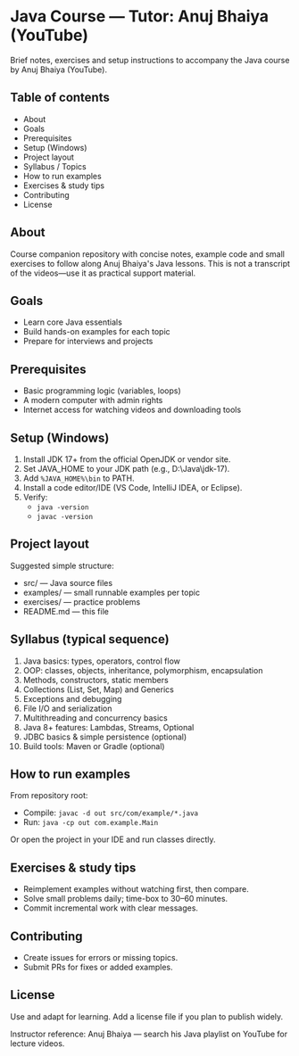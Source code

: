 # Java Course — Tutor: Anuj Bhaiya (YouTube)

Brief notes, exercises and setup instructions to accompany the Java course by Anuj Bhaiya (YouTube).

## Table of contents
- About
- Goals
- Prerequisites
- Setup (Windows)
- Project layout
- Syllabus / Topics
- How to run examples
- Exercises & study tips
- Contributing
- License

## About
Course companion repository with concise notes, example code and small exercises to follow along Anuj Bhaiya's Java lessons. This is not a transcript of the videos—use it as practical support material.

## Goals
- Learn core Java essentials
- Build hands-on examples for each topic
- Prepare for interviews and projects

## Prerequisites
- Basic programming logic (variables, loops)
- A modern computer with admin rights
- Internet access for watching videos and downloading tools

## Setup (Windows)
1. Install JDK 17+ from the official OpenJDK or vendor site.
2. Set JAVA_HOME to your JDK path (e.g., D:\Java\jdk-17).
3. Add `%JAVA_HOME%\bin` to PATH.
4. Install a code editor/IDE (VS Code, IntelliJ IDEA, or Eclipse).
5. Verify:
    - `java -version`
    - `javac -version`

## Project layout
Suggested simple structure:
- src/           — Java source files
- examples/      — small runnable examples per topic
- exercises/     — practice problems
- README.md      — this file

## Syllabus (typical sequence)
1. Java basics: types, operators, control flow  
2. OOP: classes, objects, inheritance, polymorphism, encapsulation  
3. Methods, constructors, static members  
4. Collections (List, Set, Map) and Generics  
5. Exceptions and debugging  
6. File I/O and serialization  
7. Multithreading and concurrency basics  
8. Java 8+ features: Lambdas, Streams, Optional  
9. JDBC basics & simple persistence (optional)  
10. Build tools: Maven or Gradle (optional)

## How to run examples
From repository root:
- Compile: `javac -d out src/com/example/*.java`
- Run: `java -cp out com.example.Main`

Or open the project in your IDE and run classes directly.

## Exercises & study tips
- Reimplement examples without watching first, then compare.
- Solve small problems daily; time-box to 30–60 minutes.
- Commit incremental work with clear messages.

## Contributing
- Create issues for errors or missing topics.
- Submit PRs for fixes or added examples.

## License
Use and adapt for learning. Add a license file if you plan to publish widely.

Instructor reference: Anuj Bhaiya — search his Java playlist on YouTube for lecture videos.